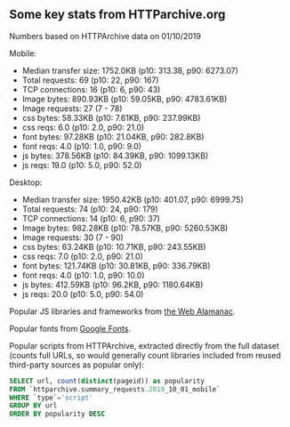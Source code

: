 
## Some key stats from HTTParchive.org

Numbers based on HTTPArchive data on 01/10/2019

Mobile: 
- Median transfer size: 1752.0KB (p10: 313.38, p90: 6273.07)
- Total requests: 69 (p10: 22, p90: 167)
- TCP connections: 16 (p10: 6, p90: 43)
- Image bytes: 890.93KB (p10: 59.05KB, p90: 4783.61KB)
- Image requests: 27 (7 - 78)
- css bytes: 58.33KB (p10: 7.61KB, p90: 237.99KB)
- css reqs: 6.0 (p10: 2.0, p90: 21.0)
- font bytes: 97.28KB (p10: 21.04KB, p90: 282.8KB)
- font reqs: 4.0 (p10: 1.0, p90: 9.0)
- js bytes: 378.56KB (p10: 84.39KB, p90: 1099.13KB)
- js reqs: 19.0 (p10: 5.0, p90: 52.0)



Desktop: 
- Median transfer size: 1950.42KB (p10: 401.07, p90: 6999.75)
- Total requests: 74 (p10: 24, p90: 179)
- TCP connections: 14 (p10: 6, p90: 37)
- Image bytes: 982.28KB (p10: 78.57KB, p90: 5260.53KB)
- Image requests: 30 (7 - 90)
- css bytes: 63.24KB (p10: 10.71KB, p90: 243.55KB)
- css reqs: 7.0 (p10: 2.0, p90: 21.0)
- font bytes: 121.74KB (p10: 30.81KB, p90: 336.79KB)
- font reqs: 4.0 (p10: 1.0, p90: 10.0)
- js bytes: 412.59KB (p10: 96.2KB, p90: 1180.64KB)
- js reqs: 20.0 (p10: 5.0, p90: 54.0)


Popular JS libraries and frameworks from [the Web Alamanac](https://almanac.httparchive.org/en/2019/javascript#open-source-libraries-and-frameworks).

Popular fonts from [Google Fonts](https://fonts.google.com).

Popular scripts from HTTPArchive, extracted directly from the full dataset (counts full URLs, so would generally count libraries included from reused third-party sources as popular only):

```SQL
SELECT url, count(distinct(pageid)) as popularity
FROM `httparchive.summary_requests.2019_10_01_mobile`
WHERE `type`='script'
GROUP BY url
ORDER BY popularity DESC
```

